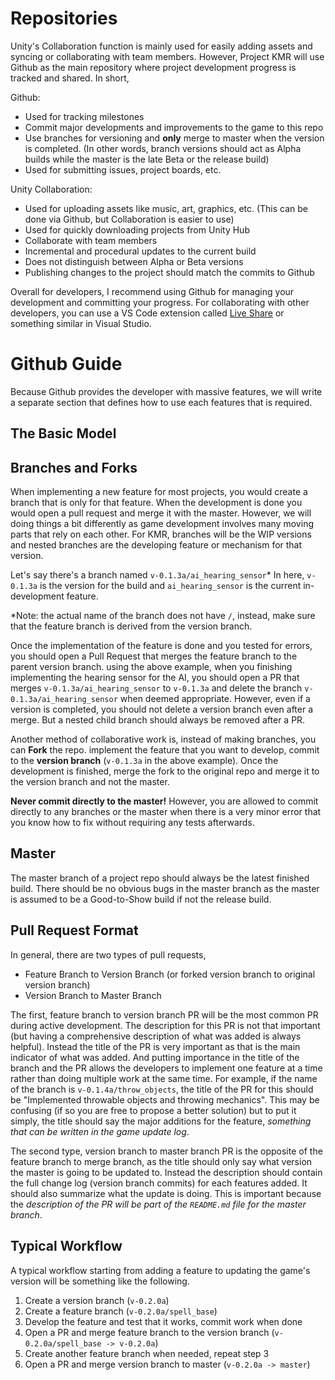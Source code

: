 # Repositories

Unity's Collaboration function is mainly used for easily adding assets and syncing or collaborating with team members.
However, Project KMR will use Github as the main repository where project development progress is tracked and shared.
In short,

Github:

- Used for tracking milestones
- Commit major developments and improvements to the game to this repo
- Use branches for versioning and **only** merge to master when the
  version is completed. (In other words, branch versions should act as
  Alpha builds while the master is the late Beta or the release build)
- Used for submitting issues, project boards, etc.

Unity Collaboration:

- Used for uploading assets like music, art, graphics, etc. (This can
  be done via Github, but Collaboration is easier to use)
- Used for quickly downloading projects from Unity Hub
- Collaborate with team members
- Incremental and procedural updates to the current build
- Does not distinguish between Alpha or Beta versions
- Publishing changes to the project should match the commits to Github

Overall for developers, I recommend using Github for managing your development and committing your progress.
For collaborating with other developers, you can use a VS Code extension called [Live Share](https://marketplace.visualstudio.com/items?itemName=MS-vsliveshare.vsliveshare) or something similar in Visual Studio.

# Github Guide

Because Github provides the developer with massive features, we will write a separate section that defines how to use each features that is required.

## The Basic Model


## Branches and Forks

When implementing a new feature for most projects, you would create a branch that is only for that feature.
When the development is done you would open a pull request and merge it with the master.
However, we will doing things a bit differently as game development involves many moving parts that rely on each other.
For KMR, branches will be the WIP versions and nested branches are the developing feature or mechanism for that version.

Let's say there's a branch named `v-0.1.3a/ai_hearing_sensor`\*
In here, `v-0.1.3a` is the version for the build and `ai_hearing_sensor` is the current in-development feature.

\*Note: the actual name of the branch does not have `/`, instead, make sure that the feature branch is derived from the version branch.

Once the implementation of the feature is done and you tested for errors, you should open a Pull Request that merges the feature branch to the parent version branch.
using the above example, when you finishing implementing the hearing sensor for the AI, you should open a PR that merges `v-0.1.3a/ai_hearing_sensor` to `v-0.1.3a` and delete the branch `v-0.1.3a/ai_hearing_sensor` when deemed appropriate.
However, even if a version is completed, you should not delete a version branch even after a merge.
But a nested child branch should always be removed after a PR.

Another method of collaborative work is, instead of making branches, you can **Fork** the repo.
implement the feature that you want to develop, commit to the **version branch** (`v-0.1.3a` in the above example).
Once the development is finished, merge the fork to the original repo and merge it to the version branch and not the master.

**Never commit directly to the master!**
However, you are allowed to commit directly to any branches or the master when there is a very minor error that you know how to fix without requiring any tests afterwards.

## Master

The master branch of a project repo should always be the latest finished build.
There should be no obvious bugs in the master branch as the master is assumed to be a Good-to-Show build if not the release build.

## Pull Request Format

In general, there are two types of pull requests,

- Feature Branch to Version Branch (or forked version branch to original version branch)
- Version Branch to Master Branch

The first, feature branch to version branch PR will be the most common PR during active development.
The description for this PR is not that important (but having a comprehensive description of what was added is always helpful).
Instead the title of the PR is very important as that is the main indicator of what was added.
And putting importance in the title of the branch and the PR allows the developers to implement one feature at a time rather than doing multiple work at the same time.
For example, if the name of the branch is `v-0.1.4a/throw_objects`, the title of the PR for this should be "Implemented throwable objects and throwing mechanics".
This may be confusing (if so you are free to propose a better solution) but to put it simply, the title should say the major additions for the feature, _something that can be written in the game update log_.

The second type, version branch to master branch PR is the opposite of the feature branch to merge branch, as the title should only say what version the master is going to be updated to.
Instead the description should contain the full change log (version branch commits) for each features added.
It should also summarize what the update is doing.
This is important because the _description of the PR will be part of the `README.md` file for the master branch_.

## Typical Workflow

A typical workflow starting from adding a feature to updating the game's version will be something like the following.

1. Create a version branch (`v-0.2.0a`)
2. Create a feature branch (`v-0.2.0a/spell_base`)
3. Develop the feature and test that it works, commit work when done
4. Open a PR and merge feature branch to the version branch (`v-0.2.0a/spell_base -> v-0.2.0a`)
5. Create another feature branch when needed, repeat step 3
6. Open a PR and merge version branch to master (`v-0.2.0a -> master`)
